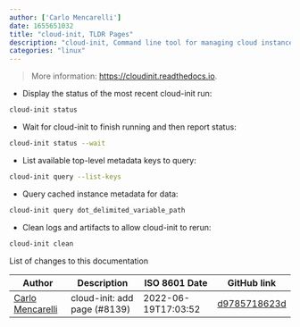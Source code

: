 ```yaml
---
author: ['Carlo Mencarelli']
date: 1655651032
title: "cloud-init, TLDR Pages"
description: "cloud-init, Command line tool for managing cloud instance initialization."
categories: "linux"
---
```

> More information: <https://cloudinit.readthedocs.io>.

- Display the status of the most recent cloud-init run:

```bash
cloud-init status
```

- Wait for cloud-init to finish running and then report status:

```bash
cloud-init status --wait
```

- List available top-level metadata keys to query:

```bash
cloud-init query --list-keys
```

- Query cached instance metadata for data:

```bash
cloud-init query dot_delimited_variable_path
```

- Clean logs and artifacts to allow cloud-init to rerun:

```bash
cloud-init clean
```
List of changes to this documentation


Author | Description | ISO 8601 Date | GitHub link
------|-----|-----|-----
[Carlo Mencarelli](mailto:me@carlo.cloud) | cloud-init: add page (#8139) | 2022-06-19T17:03:52 | [d9785718623d](https://github.com/tldr-pages/tldr/commit/d9785718623d5f4ab4a174302af2d2f2b93aedfa)

